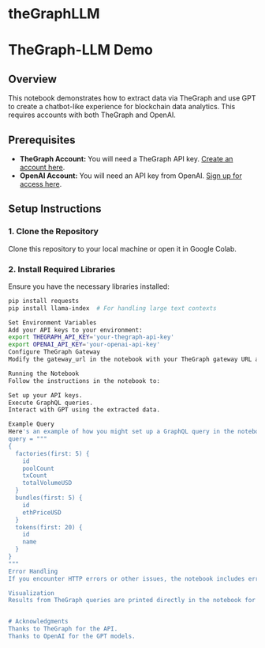 # theGraphLLM

# TheGraph-LLM Demo

## Overview
This notebook demonstrates how to extract data via TheGraph and use GPT to create a chatbot-like experience for blockchain data analytics. This requires accounts with both TheGraph and OpenAI.

## Prerequisites
- **TheGraph Account:** You will need a TheGraph API key. [Create an account here](https://thegraph.com/en/).
- **OpenAI Account:** You will need an API key from OpenAI. [Sign up for access here](https://www.openai.com/).

## Setup Instructions
### 1. Clone the Repository
Clone this repository to your local machine or open it in Google Colab.

### 2. Install Required Libraries
Ensure you have the necessary libraries installed:
```bash
pip install requests
pip install llama-index  # For handling large text contexts

Set Environment Variables
Add your API keys to your environment:
export THEGRAPH_API_KEY='your-thegraph-api-key'
export OPENAI_API_KEY='your-openai-api-key'
Configure TheGraph Gateway
Modify the gateway_url in the notebook with your TheGraph gateway URL and API key.

Running the Notebook
Follow the instructions in the notebook to:

Set up your API keys.
Execute GraphQL queries.
Interact with GPT using the extracted data.

Example Query
Here's an example of how you might set up a GraphQL query in the notebook:
query = """
{
  factories(first: 5) {
    id
    poolCount
    txCount
    totalVolumeUSD
  }
  bundles(first: 5) {
    id
    ethPriceUSD
  }
  tokens(first: 20) {
    id
    name
  }
}
"""
Error Handling
If you encounter HTTP errors or other issues, the notebook includes error handling to help diagnose problems.

Visualization
Results from TheGraph queries are printed directly in the notebook for easy visualization and further analysis.


# Acknowledgments
Thanks to TheGraph for the API.
Thanks to OpenAI for the GPT models.
